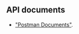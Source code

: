## API documents

- ["Postman Documents"](https://documenter.getpostman.com/view/12689401/Uyr7JJtW).



